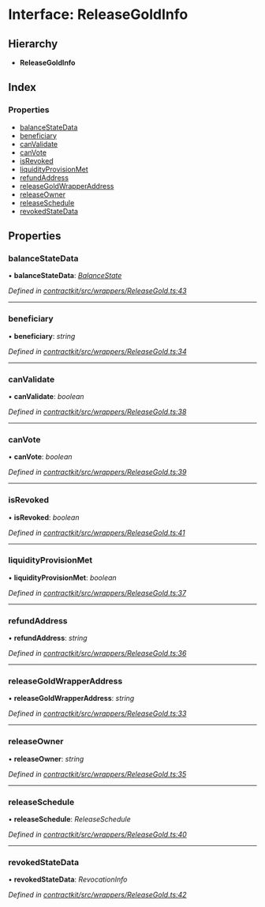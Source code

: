 # Interface: ReleaseGoldInfo

## Hierarchy

* **ReleaseGoldInfo**

## Index

### Properties

* [balanceStateData](_contractkit_src_wrappers_releasegold_.releasegoldinfo.md#balancestatedata)
* [beneficiary](_contractkit_src_wrappers_releasegold_.releasegoldinfo.md#beneficiary)
* [canValidate](_contractkit_src_wrappers_releasegold_.releasegoldinfo.md#canvalidate)
* [canVote](_contractkit_src_wrappers_releasegold_.releasegoldinfo.md#canvote)
* [isRevoked](_contractkit_src_wrappers_releasegold_.releasegoldinfo.md#isrevoked)
* [liquidityProvisionMet](_contractkit_src_wrappers_releasegold_.releasegoldinfo.md#liquidityprovisionmet)
* [refundAddress](_contractkit_src_wrappers_releasegold_.releasegoldinfo.md#refundaddress)
* [releaseGoldWrapperAddress](_contractkit_src_wrappers_releasegold_.releasegoldinfo.md#releasegoldwrapperaddress)
* [releaseOwner](_contractkit_src_wrappers_releasegold_.releasegoldinfo.md#releaseowner)
* [releaseSchedule](_contractkit_src_wrappers_releasegold_.releasegoldinfo.md#releaseschedule)
* [revokedStateData](_contractkit_src_wrappers_releasegold_.releasegoldinfo.md#revokedstatedata)

## Properties

###  balanceStateData

• **balanceStateData**: *[BalanceState](_contractkit_src_wrappers_releasegold_.balancestate.md)*

*Defined in [contractkit/src/wrappers/ReleaseGold.ts:43](https://github.com/celo-org/celo-monorepo/blob/master/packages/contractkit/src/wrappers/ReleaseGold.ts#L43)*

___

###  beneficiary

• **beneficiary**: *string*

*Defined in [contractkit/src/wrappers/ReleaseGold.ts:34](https://github.com/celo-org/celo-monorepo/blob/master/packages/contractkit/src/wrappers/ReleaseGold.ts#L34)*

___

###  canValidate

• **canValidate**: *boolean*

*Defined in [contractkit/src/wrappers/ReleaseGold.ts:38](https://github.com/celo-org/celo-monorepo/blob/master/packages/contractkit/src/wrappers/ReleaseGold.ts#L38)*

___

###  canVote

• **canVote**: *boolean*

*Defined in [contractkit/src/wrappers/ReleaseGold.ts:39](https://github.com/celo-org/celo-monorepo/blob/master/packages/contractkit/src/wrappers/ReleaseGold.ts#L39)*

___

###  isRevoked

• **isRevoked**: *boolean*

*Defined in [contractkit/src/wrappers/ReleaseGold.ts:41](https://github.com/celo-org/celo-monorepo/blob/master/packages/contractkit/src/wrappers/ReleaseGold.ts#L41)*

___

###  liquidityProvisionMet

• **liquidityProvisionMet**: *boolean*

*Defined in [contractkit/src/wrappers/ReleaseGold.ts:37](https://github.com/celo-org/celo-monorepo/blob/master/packages/contractkit/src/wrappers/ReleaseGold.ts#L37)*

___

###  refundAddress

• **refundAddress**: *string*

*Defined in [contractkit/src/wrappers/ReleaseGold.ts:36](https://github.com/celo-org/celo-monorepo/blob/master/packages/contractkit/src/wrappers/ReleaseGold.ts#L36)*

___

###  releaseGoldWrapperAddress

• **releaseGoldWrapperAddress**: *string*

*Defined in [contractkit/src/wrappers/ReleaseGold.ts:33](https://github.com/celo-org/celo-monorepo/blob/master/packages/contractkit/src/wrappers/ReleaseGold.ts#L33)*

___

###  releaseOwner

• **releaseOwner**: *string*

*Defined in [contractkit/src/wrappers/ReleaseGold.ts:35](https://github.com/celo-org/celo-monorepo/blob/master/packages/contractkit/src/wrappers/ReleaseGold.ts#L35)*

___

###  releaseSchedule

• **releaseSchedule**: *ReleaseSchedule*

*Defined in [contractkit/src/wrappers/ReleaseGold.ts:40](https://github.com/celo-org/celo-monorepo/blob/master/packages/contractkit/src/wrappers/ReleaseGold.ts#L40)*

___

###  revokedStateData

• **revokedStateData**: *RevocationInfo*

*Defined in [contractkit/src/wrappers/ReleaseGold.ts:42](https://github.com/celo-org/celo-monorepo/blob/master/packages/contractkit/src/wrappers/ReleaseGold.ts#L42)*
